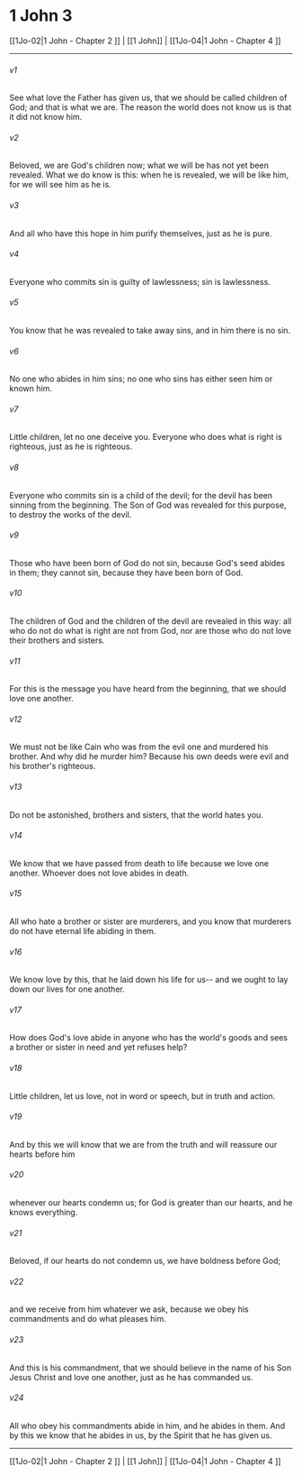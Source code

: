 # 1 John 3

[[1Jo-02|1 John - Chapter 2 ]] | [[1 John]] | [[1Jo-04|1 John - Chapter 4 ]]
***

###### v1
See what love the Father has given us, that we should be called children of God; and that is what we are. The reason the world does not know us is that it did not know him.
###### v2
Beloved, we are God's children now; what we will be has not yet been revealed. What we do know is this: when he is revealed, we will be like him, for we will see him as he is.
###### v3
And all who have this hope in him purify themselves, just as he is pure.
###### v4
Everyone who commits sin is guilty of lawlessness; sin is lawlessness.
###### v5
You know that he was revealed to take away sins, and in him there is no sin.
###### v6
No one who abides in him sins; no one who sins has either seen him or known him.
###### v7
Little children, let no one deceive you. Everyone who does what is right is righteous, just as he is righteous.
###### v8
Everyone who commits sin is a child of the devil; for the devil has been sinning from the beginning. The Son of God was revealed for this purpose, to destroy the works of the devil.
###### v9
Those who have been born of God do not sin, because God's seed abides in them; they cannot sin, because they have been born of God.
###### v10
The children of God and the children of the devil are revealed in this way: all who do not do what is right are not from God, nor are those who do not love their brothers and sisters.
###### v11
For this is the message you have heard from the beginning, that we should love one another.
###### v12
We must not be like Cain who was from the evil one and murdered his brother. And why did he murder him? Because his own deeds were evil and his brother's righteous.
###### v13
Do not be astonished, brothers and sisters, that the world hates you.
###### v14
We know that we have passed from death to life because we love one another. Whoever does not love abides in death.
###### v15
All who hate a brother or sister are murderers, and you know that murderers do not have eternal life abiding in them.
###### v16
We know love by this, that he laid down his life for us-- and we ought to lay down our lives for one another.
###### v17
How does God's love abide in anyone who has the world's goods and sees a brother or sister in need and yet refuses help?
###### v18
Little children, let us love, not in word or speech, but in truth and action.
###### v19
And by this we will know that we are from the truth and will reassure our hearts before him
###### v20
whenever our hearts condemn us; for God is greater than our hearts, and he knows everything.
###### v21
Beloved, if our hearts do not condemn us, we have boldness before God;
###### v22
and we receive from him whatever we ask, because we obey his commandments and do what pleases him.
###### v23
And this is his commandment, that we should believe in the name of his Son Jesus Christ and love one another, just as he has commanded us.
###### v24
All who obey his commandments abide in him, and he abides in them. And by this we know that he abides in us, by the Spirit that he has given us.

***

[[1Jo-02|1 John - Chapter 2 ]] | [[1 John]] | [[1Jo-04|1 John - Chapter 4 ]]
